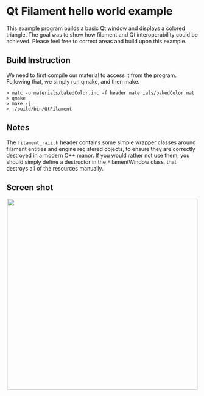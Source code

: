 # Qt Filament hello world example
This example program builds a basic Qt window and displays a colored triangle.
The goal was to show how filament and Qt interoperability could be achieved.
Please feel free to correct areas and build upon this example.

## Build Instruction
We need to first compile our material to access it from the program. Following that, we simply run qmake, and then make.
```
> matc -o materials/bakedColor.inc -f header materials/bakedColor.mat
> qmake
> make -j
> ./build/bin/QtFilament
```

## Notes
The `filament_raii.h` header contains some simple wrapper classes around filament entities and engine registered objects, to ensure they are correctly destroyed in a modern C++ manor.
If you would rather not use them, you should simply define a destructor in the FilamentWindow class, that destroys all of the resources manually.

## Screen shot
<p align="center">
<img src="https://i.imgur.com/WE3APrk.png" width="500">
</p>


